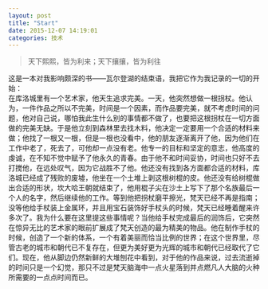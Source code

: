 ```yaml
---  
layout: post  
title: "Start"  
date: 2015-12-07 14:19:01  
categories: 技术  
---  
```


>天下熙熙，皆为利来；天下攘攘，皆为利往   
 
这是一本对我影响颇深的书——瓦尔登湖的结束语，我把它作为我记录的一切的开始：                                            
    在库洛城里有一个艺术家，他天生追求完美。一天，他突然想做一根拐杖。他认为，一件作品之所以不完美，时间是一个因素，而作品要完美，就不考虑时间的问题，他对自己说，哪怕我此生什么别的事情都不做了，也要把这根拐杖在一切方面做的完美无缺。于是他立刻到森林里去找木料，他决定一定要用一个合适的材料来做；他找了一根又一根，但是一根也没看中，他的朋友逐渐离开了他，因为他们在工作中老了，死去了，可他却一点没有老。他专一的目标和坚定的意志，他高度的虔诚，在不知不觉中赋予了他永久的青春。由于他不和时间妥协，时间也只好不去打搅他，在远处叹气，因为它战胜不了他。他还没有找到各方面都合适的材料，库洛城已经成了残败的废墟，他坐在一个土堆上剥这根树棍的皮。他还没有给树棍做出合适的形状，坎大哈王朝就结束了，他用棍子尖在沙土上写下了那个名族最后一个人的名字，然后继续他的工作。等到他把拐杖磨平擦光，梵天已经不再是指南；没等他给手杖装上金属环，并且用宝石装饰好手杖头的时候，梵天已经睡着醒来许多次了。我为什么要在这里提这些事情呢？当他给手杖完成最后的润饰后，它突然在惊异无比的艺术家的眼前扩展成了梵天创造的最为精美的物品。他在制作手杖的时候，创造了一个新的体系，一个有着美丽而恰当比例的世界；在这个世界里，尽管古老的城市和朝代已不复存在，但更为美好更为光辉的城市和朝代已经取代了它们。现在，他从脚边仍然新鲜的大堆刨花中看到，对于他的作品来说，过去流逝掉的时间只是一个幻觉，那只不过是梵天脑海中一点火星落到并点燃凡人大脑的火种所需要的一点点时间而已。







